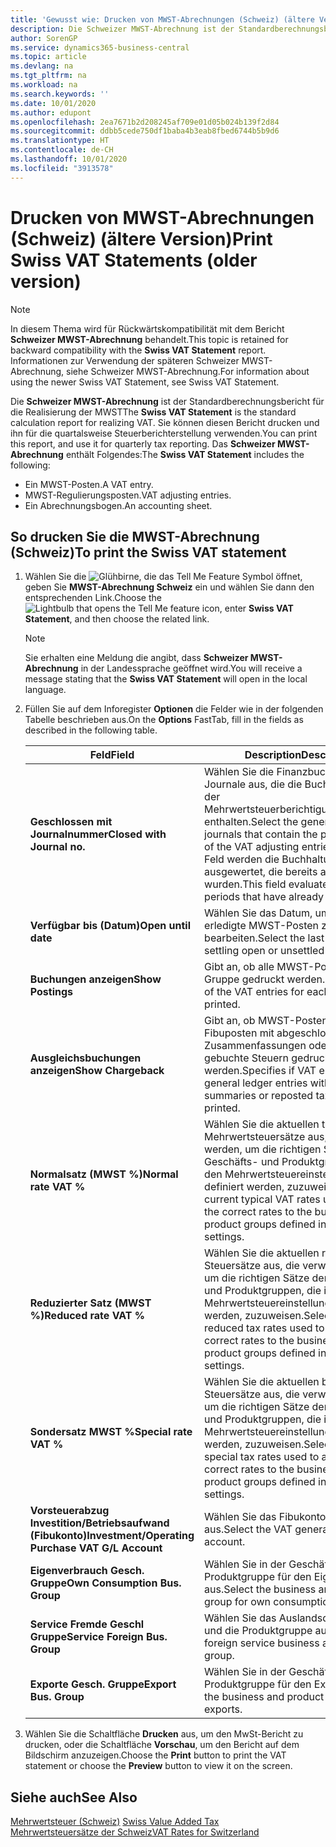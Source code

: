 ```yaml
---
title: 'Gewusst wie: Drucken von MWST-Abrechnungen (Schweiz) (ältere Version)'
description: Die Schweizer MWST-Abrechnung ist der Standardberechnungsbericht für die Realisierung der MWST Sie können diesen Bericht drucken und ihn für die quartalsweise Steuerberichterstellung verwenden.
author: SorenGP
ms.service: dynamics365-business-central
ms.topic: article
ms.devlang: na
ms.tgt_pltfrm: na
ms.workload: na
ms.search.keywords: ''
ms.date: 10/01/2020
ms.author: edupont
ms.openlocfilehash: 2ea7671b2d208245af709e01d05b024b139f2d84
ms.sourcegitcommit: ddbb5cede750df1baba4b3eab8fbed6744b5b9d6
ms.translationtype: HT
ms.contentlocale: de-CH
ms.lasthandoff: 10/01/2020
ms.locfileid: "3913578"
---
```

# <a name="print-swiss-vat-statements-older-version"></a><span data-ttu-id="58b20-104">Drucken von MWST-Abrechnungen (Schweiz) (ältere Version)</span><span class="sxs-lookup"><span data-stu-id="58b20-104">Print Swiss VAT Statements (older version)</span></span>

> [!NOTE]  
>  <span data-ttu-id="58b20-105">In diesem Thema wird für Rückwärtskompatibilität mit dem Bericht **Schweizer MWST-Abrechnung** behandelt.</span><span class="sxs-lookup"><span data-stu-id="58b20-105">This topic is retained for backward compatibility with the **Swiss VAT Statement** report.</span></span> <span data-ttu-id="58b20-106">Informationen zur Verwendung der späteren Schweizer MWST-Abrechnung, siehe Schweizer MWST-Abrechnung.</span><span class="sxs-lookup"><span data-stu-id="58b20-106">For information about using the newer Swiss VAT Statement, see Swiss VAT Statement.</span></span>  

<span data-ttu-id="58b20-107">Die **Schweizer MWST-Abrechnung** ist der Standardberechnungsbericht für die Realisierung der MWST</span><span class="sxs-lookup"><span data-stu-id="58b20-107">The **Swiss VAT Statement** is the standard calculation report for realizing VAT.</span></span> <span data-ttu-id="58b20-108">Sie können diesen Bericht drucken und ihn für die quartalsweise Steuerberichterstellung verwenden.</span><span class="sxs-lookup"><span data-stu-id="58b20-108">You can print this report, and use it for quarterly tax reporting.</span></span> <span data-ttu-id="58b20-109">Das **Schweizer MWST-Abrechnung** enthält Folgendes:</span><span class="sxs-lookup"><span data-stu-id="58b20-109">The **Swiss VAT Statement** includes the following:</span></span>  

- <span data-ttu-id="58b20-110">Ein MWST-Posten.</span><span class="sxs-lookup"><span data-stu-id="58b20-110">A VAT entry.</span></span>  
- <span data-ttu-id="58b20-111">MWST-Regulierungsposten.</span><span class="sxs-lookup"><span data-stu-id="58b20-111">VAT adjusting entries.</span></span>  
- <span data-ttu-id="58b20-112">Ein Abrechnungsbogen.</span><span class="sxs-lookup"><span data-stu-id="58b20-112">An accounting sheet.</span></span>  

## <a name="to-print-the-swiss-vat-statement"></a><span data-ttu-id="58b20-113">So drucken Sie die MWST-Abrechnung (Schweiz)</span><span class="sxs-lookup"><span data-stu-id="58b20-113">To print the Swiss VAT statement</span></span>  

1.  <span data-ttu-id="58b20-114">Wählen Sie die ![Glühbirne, die das Tell Me Feature](../../media/ui-search/search_small.png "Tell me-Funktion") Symbol öffnet, geben Sie **MWST-Abrechnung Schweiz** ein und wählen Sie dann den entsprechenden Link.</span><span class="sxs-lookup"><span data-stu-id="58b20-114">Choose the ![Lightbulb that opens the Tell Me feature](../../media/ui-search/search_small.png "Tell me what you want to do") icon, enter **Swiss VAT Statement**, and then choose the related link.</span></span>  

    > [!NOTE]  
    >  <span data-ttu-id="58b20-115">Sie erhalten eine Meldung die angibt, dass **Schweizer MWST-Abrechnung** in der Landessprache geöffnet wird.</span><span class="sxs-lookup"><span data-stu-id="58b20-115">You will receive a message stating that the **Swiss VAT Statement** will open in the local language.</span></span>  

2.  <span data-ttu-id="58b20-116">Füllen Sie auf dem Inforegister **Optionen** die Felder wie in der folgenden Tabelle beschrieben aus.</span><span class="sxs-lookup"><span data-stu-id="58b20-116">On the **Options** FastTab, fill in the fields as described in the following table.</span></span>  

    |<span data-ttu-id="58b20-117">Feld</span><span class="sxs-lookup"><span data-stu-id="58b20-117">Field</span></span>|<span data-ttu-id="58b20-118">Description</span><span class="sxs-lookup"><span data-stu-id="58b20-118">Description</span></span>|  
    |---------------------------------|---------------------------------------|  
    |<span data-ttu-id="58b20-119">**Geschlossen mit Journalnummer**</span><span class="sxs-lookup"><span data-stu-id="58b20-119">**Closed with Journal no.**</span></span>|<span data-ttu-id="58b20-120">Wählen Sie die Finanzbuchhaltungserf.-Journale aus, die die Buchungsquelle der Mehrwertsteuerberichtigungsbuchungen enthalten.</span><span class="sxs-lookup"><span data-stu-id="58b20-120">Select the general ledger journals that contain the posting source of the VAT adjusting entries.</span></span> <span data-ttu-id="58b20-121">In diesem Feld werden die Buchhaltungsperioden ausgewertet, die bereits ausgeglichen wurden.</span><span class="sxs-lookup"><span data-stu-id="58b20-121">This field evaluates accounting periods that have already been settled.</span></span>|  
    |<span data-ttu-id="58b20-122">**Verfügbar bis (Datum)**</span><span class="sxs-lookup"><span data-stu-id="58b20-122">**Open until date**</span></span>|<span data-ttu-id="58b20-123">Wählen Sie das Datum, um offene oder erledigte MWST-Posten zu bearbeiten.</span><span class="sxs-lookup"><span data-stu-id="58b20-123">Select the last date for settling open or unsettled VAT entries.</span></span>|  
    |<span data-ttu-id="58b20-124">**Buchungen anzeigen**</span><span class="sxs-lookup"><span data-stu-id="58b20-124">**Show Postings**</span></span>|<span data-ttu-id="58b20-125">Gibt an, ob alle MWST-Posten für jede Gruppe gedruckt werden.</span><span class="sxs-lookup"><span data-stu-id="58b20-125">Specifies if all of the VAT entries for each group will be printed.</span></span>|  
    |<span data-ttu-id="58b20-126">**Ausgleichsbuchungen anzeigen**</span><span class="sxs-lookup"><span data-stu-id="58b20-126">**Show Chargeback**</span></span>|<span data-ttu-id="58b20-127">Gibt an, ob MWST-Posten und Fibuposten mit abgeschlossenen Zusammenfassungen oder erneut gebuchte Steuern gedruckt werden.</span><span class="sxs-lookup"><span data-stu-id="58b20-127">Specifies if VAT entries and general ledger entries with closed summaries or reposted tax will be printed.</span></span>|  
    |<span data-ttu-id="58b20-128">**Normalsatz (MWST %)**</span><span class="sxs-lookup"><span data-stu-id="58b20-128">**Normal rate VAT %**</span></span>|<span data-ttu-id="58b20-129">Wählen Sie die aktuellen typischen Mehrwertsteuersätze aus, die verwendet werden, um die richtigen Sätze den Geschäfts- und Produktgruppen, die in den Mehrwertsteuereinstellungen definiert werden, zuzuweisen.</span><span class="sxs-lookup"><span data-stu-id="58b20-129">Select the current typical VAT rates used to assign the correct rates to the business and product groups defined in the VAT settings.</span></span>|  
    |<span data-ttu-id="58b20-130">**Reduzierter Satz (MWST %)**</span><span class="sxs-lookup"><span data-stu-id="58b20-130">**Reduced rate VAT %**</span></span>|<span data-ttu-id="58b20-131">Wählen Sie die aktuellen reduzierten Steuersätze aus, die verwendet werden, um die richtigen Sätze den Geschäfts- und Produktgruppen, die in den Mehrwertsteuereinstellungen definiert werden, zuzuweisen.</span><span class="sxs-lookup"><span data-stu-id="58b20-131">Select the current reduced tax rates used to assign the correct rates to the business and product groups defined in the VAT settings.</span></span>|  
    |<span data-ttu-id="58b20-132">**Sondersatz MWST %**</span><span class="sxs-lookup"><span data-stu-id="58b20-132">**Special rate VAT %**</span></span>|<span data-ttu-id="58b20-133">Wählen Sie die aktuellen besonderen Steuersätze aus, die verwendet werden, um die richtigen Sätze den Geschäfts- und Produktgruppen, die in den Mehrwertsteuereinstellungen definiert werden, zuzuweisen.</span><span class="sxs-lookup"><span data-stu-id="58b20-133">Select the current special tax rates used to assign the correct rates to the business and product groups defined in the VAT settings.</span></span>|  
    |<span data-ttu-id="58b20-134">**Vorsteuerabzug Investition/Betriebsaufwand (Fibukonto)**</span><span class="sxs-lookup"><span data-stu-id="58b20-134">**Investment/Operating Purchase VAT G/L Account**</span></span>|<span data-ttu-id="58b20-135">Wählen Sie das Fibukonto für die MWST aus.</span><span class="sxs-lookup"><span data-stu-id="58b20-135">Select the VAT general ledger account.</span></span>|  
    |<span data-ttu-id="58b20-136">**Eigenverbrauch Gesch. Gruppe**</span><span class="sxs-lookup"><span data-stu-id="58b20-136">**Own Consumption Bus. Group**</span></span>|<span data-ttu-id="58b20-137">Wählen Sie in der Geschäfts- und Produktgruppe für den Eigenverbrauch aus.</span><span class="sxs-lookup"><span data-stu-id="58b20-137">Select the business and product group for own consumptions.</span></span>|  
    |<span data-ttu-id="58b20-138">**Service Fremde Geschl Gruppe**</span><span class="sxs-lookup"><span data-stu-id="58b20-138">**Service Foreign Bus. Group**</span></span>|<span data-ttu-id="58b20-139">Wählen Sie das Auslandsdienstgeschäft und die Produktgruppe aus.</span><span class="sxs-lookup"><span data-stu-id="58b20-139">Select the foreign service business and product group.</span></span>|  
    |<span data-ttu-id="58b20-140">**Exporte Gesch. Gruppe**</span><span class="sxs-lookup"><span data-stu-id="58b20-140">**Export Bus. Group**</span></span>|<span data-ttu-id="58b20-141">Wählen Sie in der Geschäfts- und Produktgruppe für den Export aus.</span><span class="sxs-lookup"><span data-stu-id="58b20-141">Select the business and product group for exports.</span></span>|  

3.  <span data-ttu-id="58b20-142">Wählen Sie die Schaltfläche **Drucken** aus, um den MwSt-Bericht zu drucken, oder die Schaltfläche **Vorschau**, um den Bericht auf dem Bildschirm anzuzeigen.</span><span class="sxs-lookup"><span data-stu-id="58b20-142">Choose the **Print** button to print the VAT statement or choose the **Preview** button to view it on the screen.</span></span>  

## <a name="see-also"></a><span data-ttu-id="58b20-143">Siehe auch</span><span class="sxs-lookup"><span data-stu-id="58b20-143">See Also</span></span>  
 <span data-ttu-id="58b20-144">[Mehrwertsteuer (Schweiz)](swiss-value-added-tax.md) </span><span class="sxs-lookup"><span data-stu-id="58b20-144">[Swiss Value Added Tax](swiss-value-added-tax.md) </span></span>  
 [<span data-ttu-id="58b20-145">Mehrwertsteuersätze der Schweiz</span><span class="sxs-lookup"><span data-stu-id="58b20-145">VAT Rates for Switzerland</span></span>](vat-rates-for-switzerland.md)

